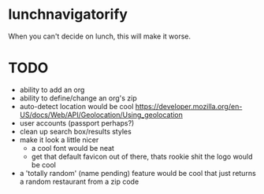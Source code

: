 lunchnavigatorify
=================

When you can't decide on lunch, this will make it worse.


TODO
========
- ability to add an org
- ability to define/change an org's zip
- auto-detect location would be cool https://developer.mozilla.org/en-US/docs/Web/API/Geolocation/Using_geolocation
- user accounts (passport perhaps?)
- clean up search box/results styles
- make it look a little nicer
  - a cool font would be neat
  - get that default favicon out of there, thats rookie shit the logo would be cool
- a 'totally random' (name pending) feature would be cool that just returns a random restaurant from a zip code
